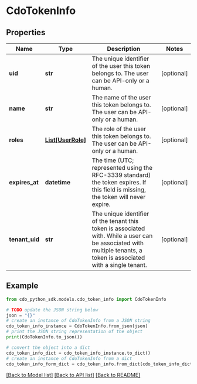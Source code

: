 # CdoTokenInfo


## Properties

Name | Type | Description | Notes
------------ | ------------- | ------------- | -------------
**uid** | **str** | The unique identifier of the user this token belongs to. The user can be API-only or a human. | [optional] 
**name** | **str** | The name of the user this token belongs to. The user can be API-only or a human. | [optional] 
**roles** | [**List[UserRole]**](UserRole.md) | The role of the user this token belongs to. The user can be API-only or a human. | [optional] 
**expires_at** | **datetime** | The time (UTC; represented using the RFC-3339 standard) the token expires. If this field is missing, the token will never expire. | [optional] 
**tenant_uid** | **str** | The unique identifier of the tenant this token is associated with. While a user can be associated with multiple tenants, a token is associated with a single tenant. | [optional] 

## Example

```python
from cdo_python_sdk.models.cdo_token_info import CdoTokenInfo

# TODO update the JSON string below
json = "{}"
# create an instance of CdoTokenInfo from a JSON string
cdo_token_info_instance = CdoTokenInfo.from_json(json)
# print the JSON string representation of the object
print(CdoTokenInfo.to_json())

# convert the object into a dict
cdo_token_info_dict = cdo_token_info_instance.to_dict()
# create an instance of CdoTokenInfo from a dict
cdo_token_info_form_dict = cdo_token_info.from_dict(cdo_token_info_dict)
```
[[Back to Model list]](../README.md#documentation-for-models) [[Back to API list]](../README.md#documentation-for-api-endpoints) [[Back to README]](../README.md)


